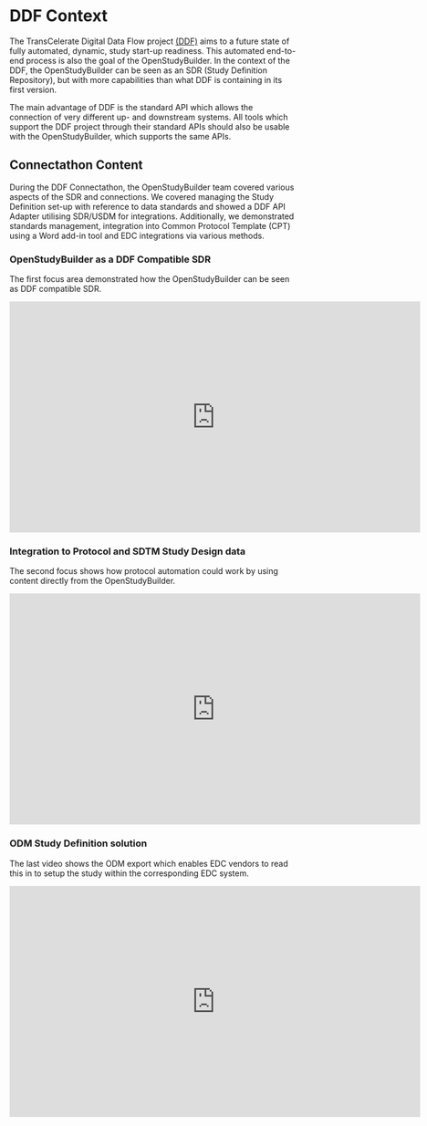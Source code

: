 # DDF Context

The TransCelerate Digital Data Flow project [(DDF)](https://www.transceleratebiopharmainc.com/initiatives/digital-data-flow/) aims to a future state of fully automated, dynamic, study start-up readiness. This automated end-to-end process is also the goal of the OpenStudyBuilder. In the context of the DDF, the OpenStudyBuilder can be seen as an SDR (Study Definition Repository), but with more capabilities than what DDF is containing in its first version.

The main advantage of DDF is the standard API which allows the connection of very different up- and downstream systems. All tools which support the DDF project through their standard APIs should also be usable with the OpenStudyBuilder, which supports the same APIs.

## Connectathon Content

During the DDF Connectathon, the OpenStudyBuilder team covered various aspects of the SDR and connections. We covered managing the Study Definition set-up with reference to data standards and showed a DDF API Adapter utilising SDR/USDM for integrations. Additionally, we demonstrated standards management, integration into Common Protocol Template (CPT) using a Word add-in tool and EDC integrations via various methods.

### OpenStudyBuilder as a DDF Compatible SDR

The first focus area demonstrated how the OpenStudyBuilder can be seen as DDF compatible SDR.

<iframe
  title="DDF-1 OpenStudyBuilder as SDR Solution"
  width=720
  height=405
  src="https://www.youtube-nocookie.com/embed/SB3AFJJQj-c"
  frameBorder="0"
  allow="accelerometer; encrypted-media; gyroscope; picture-in-picture"
  allowFullScreen
></iframe>

### Integration to Protocol and SDTM Study Design data

The second focus shows how protocol automation could work by using content directly from the OpenStudyBuilder.

<iframe
  title="DDF-2 OpenStudyBuilder for Standards and Protocol"
  width=720
  height=405
  src="https://www.youtube-nocookie.com/embed/rUOIwqVWGII"
  frameBorder="0"
  allow="accelerometer; encrypted-media; gyroscope; picture-in-picture"
  allowFullScreen
></iframe>

### ODM Study Definition solution

The last video shows the ODM export which enables EDC vendors to read this in to setup the study within the corresponding EDC system.

<iframe
  title="DDF-3 OpenStudyBuilder with EDC Integrations"
  width=720
  height=405
  src="https://www.youtube-nocookie.com/embed/gGYkZGjWprs"
  frameBorder="0"
  allow="accelerometer; encrypted-media; gyroscope; picture-in-picture"
  allowFullScreen
></iframe>